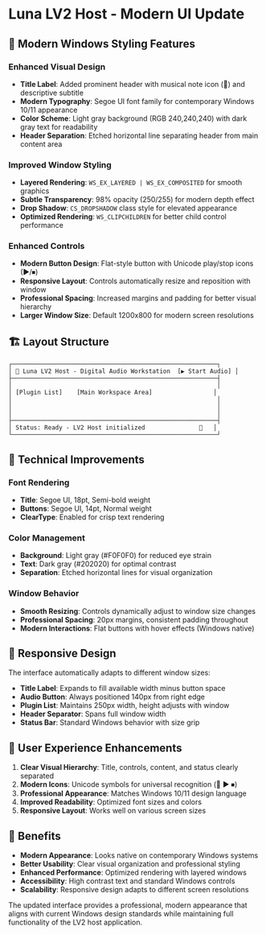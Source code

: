 # Luna LV2 Host - Modern UI Update

## 🎨 Modern Windows Styling Features

### **Enhanced Visual Design**
- **Title Label**: Added prominent header with musical note icon (🎵) and descriptive subtitle
- **Modern Typography**: Segoe UI font family for contemporary Windows 10/11 appearance
- **Color Scheme**: Light gray background (RGB 240,240,240) with dark gray text for readability
- **Header Separation**: Etched horizontal line separating header from main content area

### **Improved Window Styling**
- **Layered Rendering**: `WS_EX_LAYERED | WS_EX_COMPOSITED` for smooth graphics
- **Subtle Transparency**: 98% opacity (250/255) for modern depth effect
- **Drop Shadow**: `CS_DROPSHADOW` class style for elevated appearance
- **Optimized Rendering**: `WS_CLIPCHILDREN` for better child control performance

### **Enhanced Controls**
- **Modern Button Design**: Flat-style button with Unicode play/stop icons (▶/⏹)
- **Responsive Layout**: Controls automatically resize and reposition with window
- **Professional Spacing**: Increased margins and padding for better visual hierarchy
- **Larger Window Size**: Default 1200x800 for modern screen resolutions

## 🏗️ Layout Structure

```
┌─────────────────────────────────────────────────────────┐
│ 🎵 Luna LV2 Host - Digital Audio Workstation  [▶ Start Audio] │
├─────────────────────────────────────────────────────────┤
│                                                         │
│ [Plugin List]    [Main Workspace Area]                 │
│                                                         │
│                                                         │
│                                                         │
├─────────────────────────────────────────────────────────┤
│ Status: Ready - LV2 Host initialized               📏   │
└─────────────────────────────────────────────────────────┘
```

## 🔧 Technical Improvements

### **Font Rendering**
- **Title**: Segoe UI, 18pt, Semi-bold weight
- **Buttons**: Segoe UI, 14pt, Normal weight
- **ClearType**: Enabled for crisp text rendering

### **Color Management**
- **Background**: Light gray (#F0F0F0) for reduced eye strain
- **Text**: Dark gray (#202020) for optimal contrast
- **Separation**: Etched horizontal lines for visual organization

### **Window Behavior**
- **Smooth Resizing**: Controls dynamically adjust to window size changes
- **Professional Spacing**: 20px margins, consistent padding throughout
- **Modern Interactions**: Flat buttons with hover effects (Windows native)

## 📱 Responsive Design

The interface automatically adapts to different window sizes:
- **Title Label**: Expands to fill available width minus button space
- **Audio Button**: Always positioned 140px from right edge
- **Plugin List**: Maintains 250px width, height adjusts with window
- **Header Separator**: Spans full window width
- **Status Bar**: Standard Windows behavior with size grip

## 🎯 User Experience Enhancements

1. **Clear Visual Hierarchy**: Title, controls, content, and status clearly separated
2. **Modern Icons**: Unicode symbols for universal recognition (🎵 ▶ ⏹)
3. **Professional Appearance**: Matches Windows 10/11 design language
4. **Improved Readability**: Optimized font sizes and colors
5. **Responsive Layout**: Works well on various screen sizes

## 🚀 Benefits

- **Modern Appearance**: Looks native on contemporary Windows systems
- **Better Usability**: Clear visual organization and professional styling
- **Enhanced Performance**: Optimized rendering with layered windows
- **Accessibility**: High contrast text and standard Windows controls
- **Scalability**: Responsive design adapts to different screen resolutions

The updated interface provides a professional, modern appearance that aligns with current Windows design standards while maintaining full functionality of the LV2 host application.